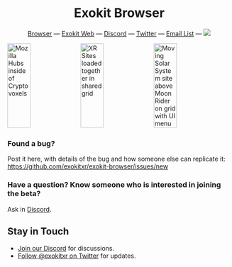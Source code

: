 <h1 align="center">Exokit Browser</h1>
<!-- <p align="center"><b>https://browser.exokit.org/</b></p> -->

<div align="center">
  <a href="https://browser.exokit.org">Browser</a>
  &mdash;
  <a href="https://web.exokit.org/">Exokit Web</a>
  &mdash;
  <a href="https://discordapp.com/invite/Apk6cZN">Discord</a>
  &mdash;
  <a href="https://twitter.com/exokitxr">Twitter</a>
  &mdash;
  <a href="https://mailchi.mp/ee614096d73a/exokitweb">Email List</a>
  &mdash;
  <a href="https://twitter.com/exokitxr"><img src="https://img.shields.io/twitter/follow/exokitxr.svg?style=social"></a>
</div>

<a href="https://web.exokit.org/"><img alt="Mozilla Hubs inside of Cryptovoxels" target="_blank" src="https://user-images.githubusercontent.com/29695350/64731439-d7b2f500-d4a6-11e9-958b-a8337f42c6f5.gif" height="190" width="32%"></a>
<a href="https://web.exokit.org/"><img alt="XR Sites loaded together in shared grid" target="_blank" src="https://user-images.githubusercontent.com/29695350/64731446-daade580-d4a6-11e9-8d90-d3014d4b986b.gif" height="190" width="32%"></a>
<a href="https://web.exokit.org/"><img alt="Moving Solar System site above Moon Rider on grid with UI menu" target="_blank" src="https://user-images.githubusercontent.com/29695350/64731523-04670c80-d4a7-11e9-9021-1258a6e66b98.gif" height="190" width="32%"></a>

### Found a bug?

Post it here, with details of the bug and how someone else can replicate it: https://github.com/exokitxr/exokit-browser/issues/new

### Have a question? Know someone who is interested in joining the beta?

Ask in [Discord](https://discord.gg/Apk6cZN).

## Stay in Touch

- [Join our Discord](https://discord.gg/Apk6cZN) for discussions.
- [Follow @exokitxr on Twitter](https://twitter.com/exokitxr) for updates.
